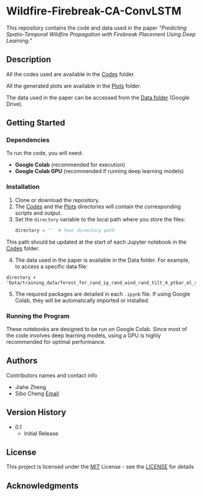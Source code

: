 # Wildfire-Firebreak-CA-ConvLSTM

This repository contains the code and data used in the paper *"Predicting Spatio-Temporal Wildfire Propagation with Firebreak Placement Using Deep Learning."*

## Description

All the codes used are available in the [Codes](/Codes) folder.

All the generated plots are available in the [Plots](/Plots) folder.

The data used in the paper can be accessed from the [Data folder](https://drive.google.com/drive/folders/1pJ7lZQjbbkevEkDort_xLwYg72Bdgv_c?usp=sharing) (Google Drive).

## Getting Started

### Dependencies

To run the code, you will need:

* **Google Colab** (recommended for execution)
* **Google Colab GPU** (recommended if running deep learning models)

### Installation

1. Clone or download the repository.
2. The [Codes](/Codes/) and the [Plots](/Plots/) directories will contain the corresponding scripts and output.
3. Set the `directory` variable to the local path where you store the files:
   ```python
   directory = ''  # Your directory path
   ```
This path should be updated at the start of each Jupyter notebook in the [Codes](/Codes) folder.

4. The data used in the paper is available in the Data folder. For example, to access a specific data file:
```
directory + 'Data/training_data/forest_fer_rand_ig_rand_wind_rand_tilt_4_ptbar_ml_state.npy'
```
5. The required packages are detailed in each `.ipynb` file. If using Google Colab, they will be automatically imported or installed.

### Running the Program
These notebooks are designed to be run on Google Colab. Since most of the code involves deep learning models, using a GPU is highly recommended for optimal performance.

## Authors

Contributors names and contact info

* Jiahe Zheng
* Sibo Cheng [Email](sibo.cheng@enpc.fr)

## Version History

* 0.1
    * Initial Release

## License

This project is licensed under the [MIT](https://choosealicense.com/licenses/mit/) License - see the [LICENSE](/LICENSE.md) for details

## Acknowledgments
